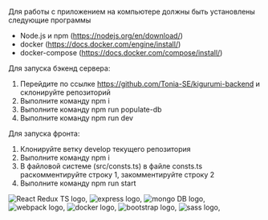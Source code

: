 Для работы с приложением на компьютере должны быть установлены следующие программы
- Node.js и npm (https://nodejs.org/en/download/)
- docker (https://docs.docker.com/engine/install/)
- docker-compose (https://docs.docker.com/compose/install/)

Для запуска бэкенд сервера:
1. Перейдите по ссылке https://github.com/Tonia-SE/kigurumi-backend и склонируйте репозиторий
2. Выполните команду npm i
3. Выполните команду npm run populate-db
4. Выполните команду npm run dev


Для запуска фронта:
1. Клонируйте ветку develop текущего репозитория
2. Выполните команду npm i
3. В файловой системе (src/consts.ts) в файле consts.ts раскомментируйте строку 1, закомментируйте строку 2
4. Выполните команду npm run start

![React Redux TS logo](./assets/images/LOGOs/react-redux-ts_logo.jpg),
![express logo](./assets/images/LOGOs/express_logo.png),
![mongo DB logo](./assets/images/LOGOs/mongo_logo.png),
![webpack logo](./assets/images/LOGOs/webpack_logo.jpg),
![docker logo](./assets/images/LOGOs/docker_logo.png),
![bootstrap logo](./assets/images/LOGOs/bootstrap_logo.jpg),
![sass logo](./assets/images/LOGOs/sass_logo.png),


